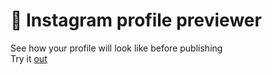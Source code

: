 # 🦑 Instagram profile previewer
See how your profile will look like before publishing
<br />
Try it [out](https://wedusa.github.io/insta-previewer/)
